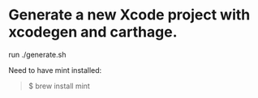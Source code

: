 # Generate a new Xcode project with xcodegen and carthage.

run ./generate.sh

Need to have mint installed:

> $ brew install mint
